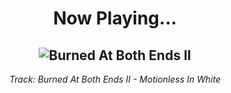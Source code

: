 <div align="center"> 
<h1>Now Playing...</h1>

![Burned At Both Ends II](https://i.scdn.co/image/ab67616d00001e023528a891d36d16d760cda271)
--
_<p>Track: Burned At Both Ends II - Motionless In White </p>_
</div>
